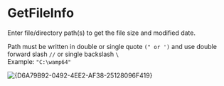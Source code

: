 # GetFileInfo

Enter file/directory path(s) to get the file size and modified date.

Path must be written in double or single quote `(" or ')` and use double forward slash `//` or single backslash `\`  <br>
Example: `"C:\wamp64"`

![{D6A79B92-0492-4EE2-AF38-25128096F419}](https://github.com/user-attachments/assets/3a6f9341-99b2-4bdd-b040-7ec5e31a6c20)

